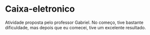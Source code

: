# Caixa-eletronico
Atividade proposta pelo professor Gabriel. No começo, tive bastante dificuldade, mas depois que eu comecei, tive um excelente resultado.
